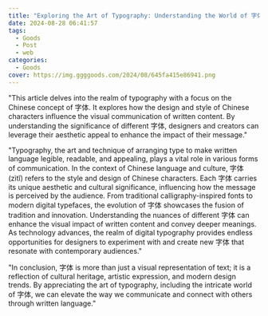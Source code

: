```yaml
---
title: "Exploring the Art of Typography: Understanding the World of 字体"
date: 2024-08-28 06:41:57
tags:
  - Goods
  - Post
  - web
categories:
  - Goods
cover: https://img.ggggoods.com/2024/08/645fa415e86941.png
---
```


"This article delves into the realm of typography with a focus on the Chinese concept of 字体. It explores how the design and style of Chinese characters influence the visual communication of written content. By understanding the significance of different 字体, designers and creators can leverage their aesthetic appeal to enhance the impact of their message."

"Typography, the art and technique of arranging type to make written language legible, readable, and appealing, plays a vital role in various forms of communication. In the context of Chinese language and culture, 字体 (zìtǐ) refers to the style and design of Chinese characters. Each 字体 carries its unique aesthetic and cultural significance, influencing how the message is perceived by the audience. From traditional calligraphy-inspired fonts to modern digital typefaces, the evolution of 字体 showcases the fusion of tradition and innovation. Understanding the nuances of different 字体 can enhance the visual impact of written content and convey deeper meanings. As technology advances, the realm of digital typography provides endless opportunities for designers to experiment with and create new 字体 that resonate with contemporary audiences."

"In conclusion, 字体 is more than just a visual representation of text; it is a reflection of cultural heritage, artistic expression, and modern design trends. By appreciating the art of typography, including the intricate world of 字体, we can elevate the way we communicate and connect with others through written language."
